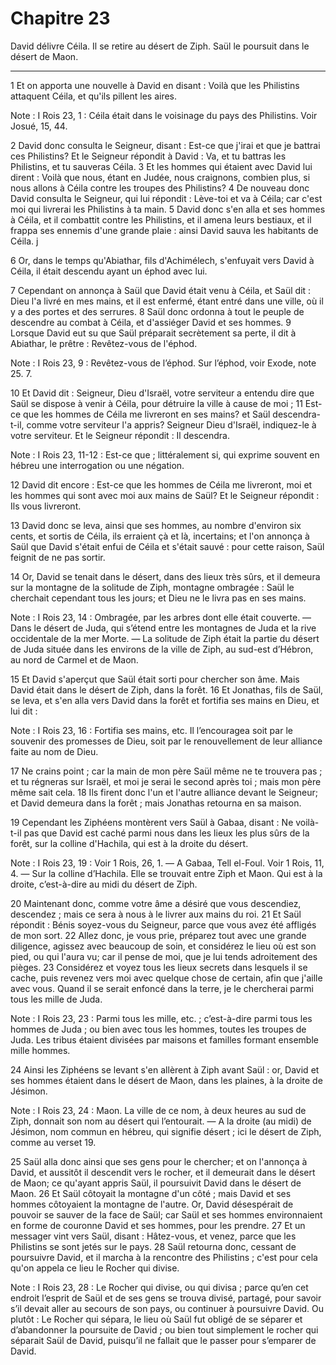 # Chapitre 23

David délivre Céila.
Il se retire au désert de Ziph.
Saül le poursuit dans le désert de Maon.

***

1 Et on apporta une nouvelle à David en disant : Voilà que les Philistins attaquent Céila, et qu'ils pillent les aires.

<span class="bible-note">Note : </span> I Rois 23, 1 : Céila était dans le voisinage du pays des Philistins. Voir Josué, 15, 44.

2 David donc consulta le Seigneur, disant : Est-ce que j'irai et que je battrai ces Philistins? Et le Seigneur répondit à David : Va, et tu battras les Philistins, et tu sauveras Céila. 3 Et les hommes qui étaient avec David lui dirent : Voilà que nous, étant en Judée, nous craignons, combien plus, si nous allons à Céila contre les troupes des Philistins? 4 De nouveau donc David consulta le Seigneur, qui lui répondit : Lève-toi et va à Céila; car c'est moi qui livrerai les Philistins à ta main. 5 David donc s'en alla et ses hommes à Céila, et il combattit contre les Philistins, et il amena leurs bestiaux, et il frappa ses ennemis d'une grande plaie : ainsi David sauva les habitants de Céila. j


6 Or, dans le temps qu'Abiathar, fils d'Achimélech, s'enfuyait vers David à Céila, il était descendu ayant un éphod avec lui.


7 Cependant on annonça à Saül que David était venu à Céila, et Saül dit : Dieu l'a livré en mes mains, et il est enfermé, étant entré dans une ville, où il y a des portes et des serrures. 8 Saül donc ordonna à tout le peuple de descendre au combat à Céila, et d'assiéger David et ses hommes. 9 Lorsque David eut su que Saül préparait secrètement sa perte, il dit à Abiathar, le prêtre : Revêtez-vous de l'éphod.

<span class="bible-note">Note : </span> I Rois 23, 9 : Revêtez-vous de l’éphod. Sur l’éphod, voir Exode, note 25. 7.

10 Et David dit : Seigneur, Dieu d'Israël, votre serviteur a entendu dire que Saül se dispose à venir à Céila, pour détruire la ville à cause de moi ; 11 Est-ce que les hommes de Céila me livreront en ses mains? et Saül descendra-t-il, comme votre serviteur l'a appris? Seigneur Dieu d'Israël, indiquez-le à votre serviteur. Et le Seigneur répondit : Il descendra.

<span class="bible-note">Note : </span> I Rois 23, 11-12 : Est-ce que ; littéralement si, qui exprime souvent en hébreu une interrogation ou une négation.

12 David dit encore : Est-ce que les hommes de Céila me livreront, moi et les hommes qui sont avec moi aux mains de Saül? Et le Seigneur répondit : Ils vous livreront.


13 David donc se leva, ainsi que ses hommes, au nombre d'environ six cents, et sortis de Céila, ils erraient çà et là, incertains; et l'on annonça à Saül que David s'était enfui de Céila et s'était sauvé : pour cette raison, Saül feignit de ne pas sortir.


14 Or, David se tenait dans le désert, dans des lieux très sûrs, et il demeura sur la montagne de la solitude de Ziph, montagne ombragée : Saül le cherchait cependant tous les jours; et Dieu ne le livra pas en ses mains.

<span class="bible-note">Note : </span> I Rois 23, 14 : Ombragée, par les arbres dont elle était couverte. ― Dans le désert de Juda, qui s’étend entre les montagnes de Juda et la rive occidentale de la mer Morte. ― La solitude de Ziph était la partie du désert de Juda située dans les environs de la ville de Ziph, au sud-est d’Hébron, au nord de Carmel et de Maon.


15 Et David s'aperçut que Saül était sorti pour chercher son âme. Mais David était dans le désert de Ziph, dans la forêt. 16 Et Jonathas, fils de Saül, se leva, et s'en alla vers David dans la forêt et fortifia ses mains en Dieu, et lui dit :

<span class="bible-note">Note : </span> I Rois 23, 16 : Fortifia ses mains, etc. Il l’encouragea soit par le souvenir des promesses de Dieu, soit par le renouvellement de leur alliance faite au nom de Dieu.

17 Ne crains point ; car la main de mon père Saül même ne te trouvera pas ; et tu régneras sur Israël, et moi je serai le second après toi ; mais mon père même sait cela. 18 Ils firent donc l'un et l'autre alliance devant le Seigneur; et David demeura dans la forêt ; mais Jonathas retourna en sa maison.


19 Cependant les Ziphéens montèrent vers Saül à Gabaa, disant : Ne voilà-t-il pas que David est caché parmi nous dans les lieux les plus sûrs de la forêt, sur la colline d'Hachila, qui est à la droite du désert.

<span class="bible-note">Note : </span> I Rois 23, 19 : Voir 1 Rois, 26, 1. ― A Gabaa, Tell el-Foul. Voir 1 Rois, 11, 4. ― Sur la colline d’Hachila. Elle se trouvait entre Ziph et Maon. Qui est à la droite, c’est-à-dire au midi du désert de Ziph.

20 Maintenant donc, comme votre âme a désiré que vous descendiez, descendez ; mais ce sera à nous à le livrer aux mains du roi. 21 Et Saül répondit : Bénis soyez-vous du Seigneur, parce que vous avez été affligés de mon sort. 22 Allez donc, je vous prie, préparez tout avec une grande diligence, agissez avec beaucoup de soin, et considérez le lieu où est son pied, ou qui l'aura vu; car il pense de moi, que je lui tends adroitement des pièges. 23 Considérez et voyez tous les lieux secrets dans lesquels il se cache, puis revenez vers moi avec quelque chose de certain, afin que j'aille avec vous. Quand il se serait enfoncé dans la terre, je le chercherai parmi tous les mille de Juda.

<span class="bible-note">Note : </span> I Rois 23, 23 : Parmi tous les mille, etc. ; c’est-à-dire parmi tous les hommes de Juda ; ou bien avec tous les hommes, toutes les troupes de Juda. Les tribus étaient divisées par maisons et familles formant ensemble mille hommes.

24 Ainsi les Ziphéens se levant s'en allèrent à Ziph avant Saül : or, David et ses hommes étaient dans le désert de Maon, dans les plaines, à la droite de Jésimon.

<span class="bible-note">Note : </span> I Rois 23, 24 : Maon. La ville de ce nom, à deux heures au sud de Ziph, donnait son nom au désert qui l’entourait. ― A la droite (au midi) de Jésimon, nom commun en hébreu, qui signifie désert ; ici le désert de Ziph, comme au verset 19.


25 Saül alla donc ainsi que ses gens pour le chercher; et on l'annonça à David, et aussitôt il descendit vers le rocher, et il demeurait dans le désert de Maon; ce qu'ayant appris Saül, il poursuivit David dans le désert de Maon. 26 Et Saül côtoyait la montagne d'un côté ; mais David et ses hommes côtoyaient la montagne de l'autre. Or, David désespérait de pouvoir se sauver de la face de Saül; car Saül et ses hommes environnaient en forme de couronne David et ses hommes, pour les prendre. 27 Et un messager vint vers Saül, disant : Hâtez-vous, et venez, parce que les Philistins se sont jetés sur le pays. 28 Saül retourna donc, cessant de poursuivre David, et il marcha à la rencontre des Philistins ; c'est pour cela qu'on appela ce lieu le Rocher qui divise.

<span class="bible-note">Note : </span> I Rois 23, 28 : Le Rocher qui divise, ou qui divisa ; parce qu’en cet endroit l’esprit de Saül et de ses gens se trouva divisé, partagé, pour savoir s’il devait aller au secours de son pays, ou continuer à poursuivre David. Ou plutôt : Le Rocher qui sépara, le lieu où Saül fut obligé de se séparer et d’abandonner la poursuite de David ; ou bien tout simplement le rocher qui séparait Saül de David, puisqu’il ne fallait que le passer pour s’emparer de David.

